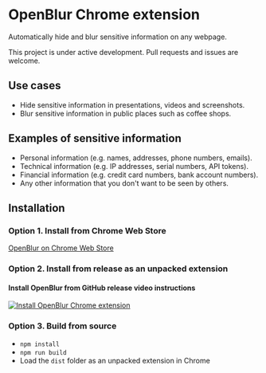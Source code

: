 # OpenBlur Chrome extension

Automatically hide and blur sensitive information on any webpage.

This project is under active development. Pull requests and issues are welcome.

## Use cases

- Hide sensitive information in presentations, videos and screenshots.
- Blur sensitive information in public places such as coffee shops.

## Examples of sensitive information

- Personal information (e.g. names, addresses, phone numbers, emails).
- Technical information (e.g. IP addresses, serial numbers, API tokens).
- Financial information (e.g. credit card numbers, bank account numbers).
- Any other information that you don't want to be seen by others.

## Installation

### Option 1. Install from Chrome Web Store

[OpenBlur on Chrome Web Store](https://chromewebstore.google.com/detail/openblur/dlnglldcaegkgmhmmhhdknblccppichf)

### Option 2. Install from release as an unpacked extension

#### Install OpenBlur from GitHub release video instructions

[![Install OpenBlur Chrome extension](http://img.youtube.com/vi/0uQiV4Bxc5I/0.jpg)](http://www.youtube.com/watch?v=0uQiV4Bxc5I)

### Option 3. Build from source

- `npm install`
- `npm run build`
- Load the `dist` folder as an unpacked extension in Chrome
